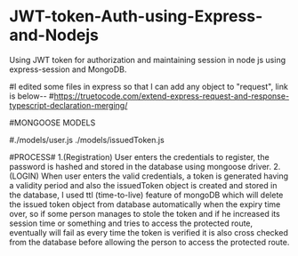 # JWT-token-Auth-using-Express-and-Nodejs
Using JWT token for authorization and maintaining session in node js using express-session and MongoDB.

#I edited some files in express so that I can add any object to "request", link is below--
#https://truetocode.com/extend-express-request-and-response-typescript-declaration-merging/

#MONGOOSE MODELS


#./models/user.js
./models/issuedToken.js

#PROCESS#
1.(Registration) User enters the credentials to register, the password is hashed and stored in the database using mongoose driver.
2. (LOGIN) When user enters the valid credentials, a token is generated having a validity period and also the issuedToken object 
is created and stored in the database, I used ttl (time-to-live) feature of mongoDB which will delete the issued token object from database
automatically when the expiry time over, so if some person manages to stole the token and if he increased its session time or something
and tries to access the protected route, eventually will fail as every time the token is verified it is also cross checked from
the database before allowing the person to access the protected route.
